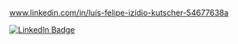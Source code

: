 www.linkedin.com/in/luís-felipe-izídio-kutscher-54677638a

<div id="badges">
<a href="www.linkedin.com/in/luís-felipe-izídio-kutscher-54677638a">
<img src="https://img.shields.io/badge/LinkedIn-blue?style=for-d-badge&logo=LinkedIn&logoColor=white" alt="LinkedIn Badge"/>
</a>
</div>

